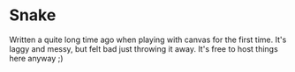 Snake
=============

Written a quite long time ago when playing with canvas for the first time. It's laggy and messy, but felt bad just throwing it away. It's free to host things here anyway ;)